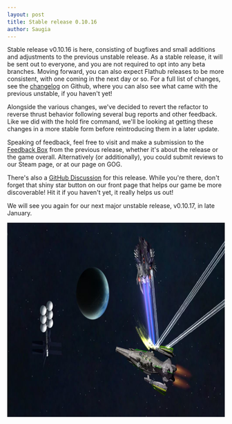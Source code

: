 ```yaml
---
layout: post
title: Stable release 0.10.16
author: Saugia
---
```


Stable release v0.10.16 is here, consisting of bugfixes and small additions and adjustments to the previous unstable release. As a stable release, it will be sent out to everyone, and you are not required to opt into any beta branches. Moving forward, you can also expect Flathub releases to be more consistent, with one coming in the next day or so. For a full list of changes, see the [changelog](https://github.com/endless-sky/endless-sky/blob/v0.10.15/changelog) on Github, where you can also see what came with the previous unstable, if you haven't yet!

Alongside the various changes, we've decided to revert the refactor to reverse thrust behavior following several bug reports and other feedback. Like we did with the hold fire command, we'll be looking at getting these changes in a more stable form before reintroducing them in a later update.

Speaking of feedback, feel free to visit and make a submission to the [Feedback Box](https://docs.google.com/forms/d/e/1FAIpQLSeDrmpovaYtsEw-qgu2ZIclPJY1V5RBlYMvJx2bogJDI77zCA/viewform) from the previous release, whether it's about the release or the game overall. Alternatively (or additionally), you could submit reviews to our Steam page, or at our page on GOG. 

There's also a [GitHub Discussion](https://github.com/endless-sky/endless-sky/discussions/11868) for this release. While you're there, don't forget that shiny star button on our front page that helps our game be more discoverable! Hit it if you haven't yet, it really helps us out!

We will see you again for our next major unstable release, v0.10.17, in late January.

<img class="centered shadowed" src="/images/blog/v0.10.16.png" width="800" height="450" />
